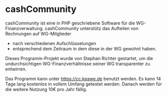 cashCommunity
=============

cashCommunity ist eine in PHP geschriebene Software für die WG-Finanzverwaltung. cashCommunity unterstütz das Aufteilen von Rechnungen auf WG-Mitglieder
 * nach verschiedenen Aufschlüsselungen
 * entsprechend dem Zeitraum in dem diese in der WG gewohnt haben.

Dieses Programm-Projekt wurde von Stephan Richter gestartet, um die undurchsichtigen WG-Finanzverhältnisse seiner WG transparenter zu entwirren.

Das Programm kann unter https://cc.keawe.de benutzt werden. Es kann 14 Tage lang kostenlos in vollem Umfang getestet werden. Danach werden für die weitere Nutzung 10€ pro Jahr fällig.
